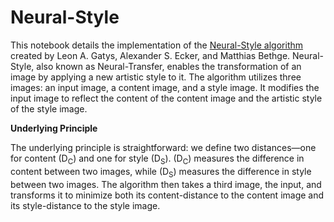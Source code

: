 # Neural-Style

This notebook details the implementation of the [Neural-Style algorithm](https://arxiv.org/abs/1508.06576) created by Leon A. Gatys, Alexander S. Ecker, and Matthias Bethge. Neural-Style, also known as Neural-Transfer, enables the transformation of an image by applying a new artistic style to it. The algorithm utilizes three images: an input image, a content image, and a style image. It modifies the input image to reflect the content of the content image and the artistic style of the style image.

**Underlying Principle**

The underlying principle is straightforward: we define two distances—one for content (D<sub>C</sub>) and one for style (D<sub>S</sub>). (D<sub>C</sub>) measures the difference in content between two images, while (D<sub>S</sub>) measures the difference in style between two images. The algorithm then takes a third image, the input, and transforms it to minimize both its content-distance to the content image and its style-distance to the style image.
